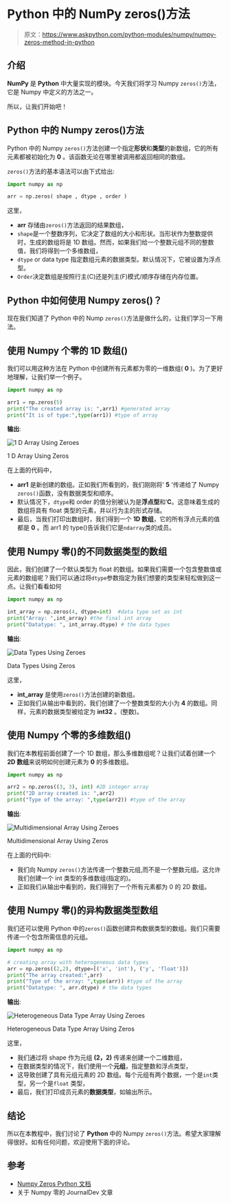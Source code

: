 # Python 中的 NumPy zeros()方法

> 原文：<https://www.askpython.com/python-modules/numpy/numpy-zeros-method-in-python>

## 介绍

**NumPy** 是 **Python** 中大量实现的模块。今天我们将学习 Numpy `zeros()`方法，它是 Numpy 中定义的方法之一。

所以，让我们开始吧！

## Python 中的 Numpy zeros()方法

Python 中的 Numpy `zeros()`方法创建一个指定**形状**和**类型**的新数组，它的所有元素都被初始化为 **0** 。该函数无论在哪里被调用都返回相同的数组。

`zeros()`方法的基本语法可以由下式给出:

```py
import numpy as np

arr = np.zeros( shape , dtype , order )

```

这里，

*   **arr** 存储由`zeros()`方法返回的结果数组，
*   `shape`是一个整数序列，它决定了数组的大小和形状。当形状作为整数提供时，生成的数组将是 1D 数组。然而，如果我们给一个整数元组不同的整数值，我们将得到一个多维数组，
*   `dtype` or data type 指定数组元素的数据类型。默认情况下，它被设置为浮点型。
*   `Order`决定数组是按照行主(C)还是列主(F)模式/顺序存储在内存位置。

## Python 中如何使用 Numpy zeros()？

现在我们知道了 Python 中的 Nump `zeros()`方法是做什么的，让我们学习一下用法。

## 使用 Numpy 个零的 1D 数组()

我们可以用这种方法在 Python 中创建所有元素都为零的一维数组( **0** )。为了更好地理解，让我们举一个例子。

```py
import numpy as np

arr1 = np.zeros(5)
print("The created array is: ",arr1) #generated array
print("It is of type:",type(arr1)) #type of array

```

**输出**:

![1 D Array Using Zeroes](img/4ee6e542141a483fce881ff099800820.png)

1 D Array Using Zeros

在上面的代码中，

*   **arr1** 是新创建的数组。正如我们所看到的，我们刚刚将' **5** '传递给了 Numpy `zeros()`函数，没有数据类型和顺序。
*   默认情况下，`dtype`和 order 的值分别被认为是**浮点型**和’**C**。这意味着生成的数组将具有 float 类型的元素，并以行为主的形式存储。
*   最后，当我们打印出数组时，我们得到一个 **1D 数组**，它的所有浮点元素的值都是 **0** 。而 arr1 的 type()告诉我们它是`ndarray`类的成员。

## 使用 Numpy 零()的不同数据类型的数组

因此，我们创建了一个默认类型为 float 的数组。如果我们需要一个包含整数值或元素的数组呢？我们可以通过将`dtype`参数指定为我们想要的类型来轻松做到这一点。让我们看看如何

```py
import numpy as np

int_array = np.zeros(4, dtype=int)  #data type set as int
print("Array: ",int_array) #the final int array
print("Datatype: ", int_array.dtype) # the data types

```

**输出**:

![Data Types Using Zeroes](img/bff29f8f729eeed8700458115d4555a3.png)

Data Types Using Zeros

这里，

*   **int_array** 是使用`zeros()`方法创建的新数组。
*   正如我们从输出中看到的，我们创建了一个整数类型的大小为 **4** 的数组。同样，元素的数据类型被给定为 **int32** 。(整数)。

## 使用 Numpy 个零的多维数组()

我们在本教程前面创建了一个 1D 数组，那么多维数组呢？让我们试着创建一个 **2D 数组**来说明如何创建元素为 **0** 的多维数组。

```py
import numpy as np

arr2 = np.zeros((3, 3), int) #2D integer array
print("2D array created is: ",arr2)
print("Type of the array: ",type(arr2)) #type of the array

```

**输出**:

![Multidimensional Array Using Zeroes](img/97c3a0fcecfaf778cda3512ec4e2d658.png)

Multidimensional Array Using Zeros

在上面的代码中:

*   我们向 Numpy `zeros()`方法传递一个整数元组,而不是一个整数元组。这允许我们创建一个 int 类型的多维数组(指定的)。
*   正如我们从输出中看到的，我们得到了一个所有元素都为 0 的 2D 数组。

## 使用 Numpy 零()的异构数据类型数组

我们还可以使用 Python 中的`zeros()`函数创建异构数据类型的数组。我们只需要传递一个包含所需信息的元组。

```py
import numpy as np

# creating array with heterogeneous data types
arr = np.zeros((2,2), dtype=[('x', 'int'), ('y', 'float')])
print("The array created:",arr)
print("Type of the array: ",type(arr)) #type of the array
print("Datatype: ", arr.dtype) # the data types

```

**输出**:

![Heterogeneous Data Type Array Using Zeroes](img/58037d7c25b49f5a963e300e22d6ada7.png)

Heterogeneous Data Type Array Using Zeros

这里，

*   我们通过将 shape 作为元组 **(2，2)** 传递来创建一个二维数组，
*   在数据类型的情况下，我们使用一个**元组**，指定整数和浮点类型，
*   这导致创建了具有元组元素的 2D 数组。每个元组有两个数据，一个是`int`类型，另一个是`float` 类型，
*   最后，我们打印成员元素的**数据类型**，如输出所示。

## 结论

所以在本教程中，我们讨论了 **Python** 中的 Numpy `zeros()`方法。希望大家理解得很好。如有任何问题，欢迎使用下面的评论。

## 参考

*   [Numpy Zeros Python 文档](https://numpy.org/doc/stable/reference/generated/numpy.zeros.html)
*   关于 Numpy 零的 JournalDev 文章